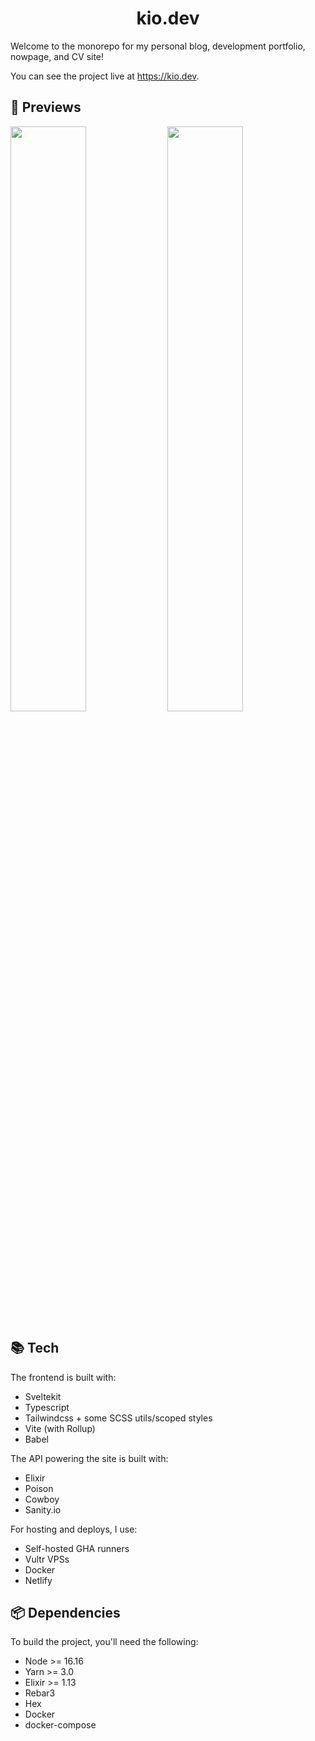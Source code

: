 <div align="center">
  <h1>kio.dev</h1>
</div>

Welcome to the monorepo for my personal blog, development portfolio, nowpage, and CV site!

You can see the project live at https://kio.dev.

## 🔎 Previews

<img width="49%" src="https://user-images.githubusercontent.com/34040324/220803703-a21ea52d-6864-4f14-976a-864b76cceede.png" /> <img width="49%" src="https://user-images.githubusercontent.com/34040324/220803750-8bcd8a3e-06d2-4d5a-8d88-c29199f4dfdf.png" />

## 📚 Tech
The frontend is built with:
* Sveltekit
* Typescript
* Tailwindcss + some SCSS utils/scoped styles
* Vite (with Rollup)
* Babel

The API powering the site is built with:
* Elixir
* Poison
* Cowboy
* Sanity.io

For hosting and deploys, I use:
* Self-hosted GHA runners
* Vultr VPSs
* Docker
* Netlify

## 📦 Dependencies
To build the project, you'll need the following:

* Node >= 16.16
* Yarn >= 3.0
* Elixir >= 1.13
* Rebar3
* Hex
* Docker
* docker-compose
